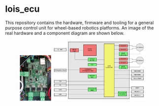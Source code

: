# lois_ecu
This repository contains the hardware, firmware and tooling for a general purpose control unit for wheel-based robotics platforms. An image of the real hardware and a component diagram are shown below.
<p align="center">
  <img src=docs/img/realworld.jpg width="20%">
  <img src=docs/img/ecu.png width="60%">
</p>
